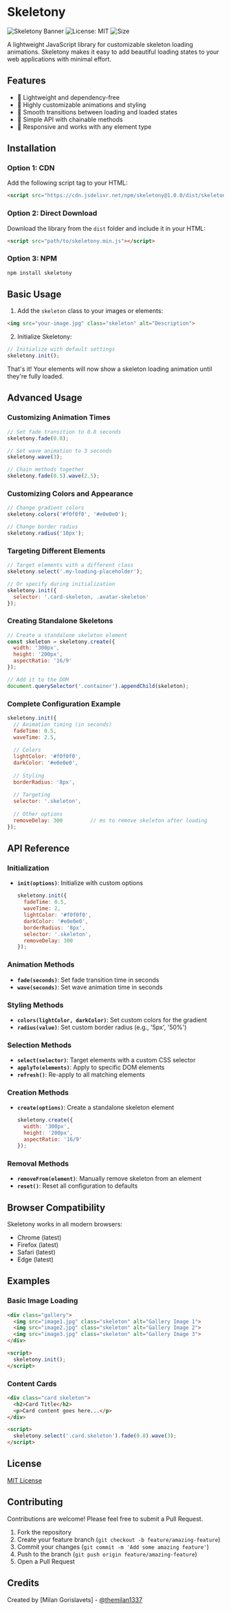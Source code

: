 # Skeletony

![Skeletony Banner](https://img.shields.io/badge/Skeletony-v1.0.0-blue)
![License: MIT](https://img.shields.io/badge/License-MIT-green.svg)
![Size](https://img.shields.io/badge/Size-6.8kB-lightgrey)

A lightweight JavaScript library for customizable skeleton loading animations. Skeletony makes it easy to add beautiful loading states to your web applications with minimal effort.

## Features

- 🚀 Lightweight and dependency-free
- 🎨 Highly customizable animations and styling
- 🔄 Smooth transitions between loading and loaded states
- 🔧 Simple API with chainable methods
- 📱 Responsive and works with any element type

## Installation

### Option 1: CDN

Add the following script tag to your HTML:

```html
<script src="https://cdn.jsdelivr.net/npm/skeletony@1.0.0/dist/skeletony.min.js"></script>
```

### Option 2: Direct Download

Download the library from the `dist` folder and include it in your HTML:

```html
<script src="path/to/skeletony.min.js"></script>
```

### Option 3: NPM

```bash
npm install skeletony
```

## Basic Usage

1. Add the `skeleton` class to your images or elements:

```html
<img src="your-image.jpg" class="skeleton" alt="Description">
```

2. Initialize Skeletony:

```javascript
// Initialize with default settings
skeletony.init();
```

That's it! Your elements will now show a skeleton loading animation until they're fully loaded.

## Advanced Usage

### Customizing Animation Times

```javascript
// Set fade transition to 0.8 seconds
skeletony.fade(0.8);

// Set wave animation to 3 seconds
skeletony.wave(3);

// Chain methods together
skeletony.fade(0.5).wave(2.5);
```

### Customizing Colors and Appearance

```javascript
// Change gradient colors
skeletony.colors('#f0f0f0', '#e0e0e0');

// Change border radius
skeletony.radius('10px');
```

### Targeting Different Elements

```javascript
// Target elements with a different class
skeletony.select('.my-loading-placeholder');

// Or specify during initialization
skeletony.init({
  selector: '.card-skeleton, .avatar-skeleton'
});
```

### Creating Standalone Skeletons

```javascript
// Create a standalone skeleton element
const skeleton = skeletony.create({
  width: '300px',
  height: '200px',
  aspectRatio: '16/9'
});

// Add it to the DOM
document.querySelector('.container').appendChild(skeleton);
```

### Complete Configuration Example

```javascript
skeletony.init({
  // Animation timing (in seconds)
  fadeTime: 0.5,           
  waveTime: 2.5,           
  
  // Colors
  lightColor: '#f0f0f0',   
  darkColor: '#e0e0e0',    
  
  // Styling
  borderRadius: '8px',     
  
  // Targeting
  selector: '.skeleton',   
  
  // Other options
  removeDelay: 300         // ms to remove skeleton after loading
});
```

## API Reference

### Initialization

- **`init(options)`**: Initialize with custom options
  ```javascript
  skeletony.init({
    fadeTime: 0.5,
    waveTime: 2,
    lightColor: '#f0f0f0',
    darkColor: '#e0e0e0',
    borderRadius: '8px',
    selector: '.skeleton',
    removeDelay: 300
  });
  ```

### Animation Methods

- **`fade(seconds)`**: Set fade transition time in seconds
- **`wave(seconds)`**: Set wave animation time in seconds

### Styling Methods

- **`colors(lightColor, darkColor)`**: Set custom colors for the gradient
- **`radius(value)`**: Set custom border radius (e.g., '5px', '50%')

### Selection Methods

- **`select(selector)`**: Target elements with a custom CSS selector
- **`applyTo(elements)`**: Apply to specific DOM elements
- **`refresh()`**: Re-apply to all matching elements

### Creation Methods

- **`create(options)`**: Create a standalone skeleton element
  ```javascript
  skeletony.create({
    width: '300px',
    height: '200px',
    aspectRatio: '16/9'
  });
  ```

### Removal Methods

- **`removeFrom(element)`**: Manually remove skeleton from an element
- **`reset()`**: Reset all configuration to defaults

## Browser Compatibility

Skeletony works in all modern browsers:

- Chrome (latest)
- Firefox (latest)
- Safari (latest)
- Edge (latest)

## Examples

### Basic Image Loading

```html
<div class="gallery">
  <img src="image1.jpg" class="skeleton" alt="Gallery Image 1">
  <img src="image2.jpg" class="skeleton" alt="Gallery Image 2">
  <img src="image3.jpg" class="skeleton" alt="Gallery Image 3">
</div>

<script>
  skeletony.init();
</script>
```

### Content Cards

```html
<div class="card skeleton">
  <h2>Card Title</h2>
  <p>Card content goes here...</p>
</div>

<script>
  skeletony.select('.card.skeleton').fade(0.8).wave(3);
</script>
```

## License

[MIT License](LICENSE)

## Contributing

Contributions are welcome! Please feel free to submit a Pull Request.

1. Fork the repository
2. Create your feature branch (`git checkout -b feature/amazing-feature`)
3. Commit your changes (`git commit -m 'Add some amazing feature'`)
4. Push to the branch (`git push origin feature/amazing-feature`)
5. Open a Pull Request

## Credits

Created by [Milan Gorislavets] - [@themilan1337](https://github.com/themilan1337)
